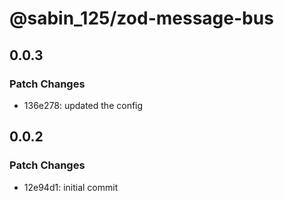 # @sabin_125/zod-message-bus

## 0.0.3

### Patch Changes

- 136e278: updated the config

## 0.0.2

### Patch Changes

- 12e94d1: initial commit
